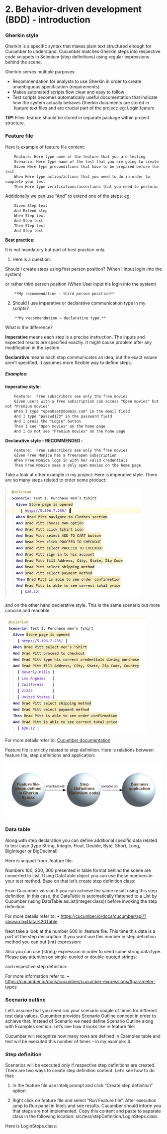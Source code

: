 # 2. Behavior-driven development (BDD) - introduction

### Gherkin style

  Gherkin is a specific syntax that makes plain text structured enough for Cucumber to understand. Cucumber matches Gherkin steps into respective code snippets in Selenium (step definitions) using regular expressions behind the scene.
  
Gherkin serves multiple purposes:

*  Recommendation for analysts to use Gherkin in order to create unambiguous specification (requirements)
*  Makes automated scripts flow clear and easy to follow
*  Test scripts becomes automatically useful documentation that indicate how the system actually behaves
Gherkin documents are stored in .feature text files and are crucial part of the project: eg:
Login.feature

**TIP!**
Files .feature should be stored in separate package within project structure. 

### Feature file


Here is example of feature file content:

        Feature: Here type name of the feature that you are testing
        Scenario: Here type name of the test that you are going to create
        Given Here type preconditions that have to be prepared before the test
        When Here type action/actions that you need to do in order to complete your test
        Then Here type verifications/assertions that you need to perform. 


Additionally we can use “And” to extend one of the steps:
eg:

        Given Step text
        And Extend step
        When Step text
        And Step text
        Then Step text
        And Step text


**Best practice:**

It is not mandatory but part of best practice only. 
1. Here is a question:

Should I create steps using first person position? (When I input login into the system) 

or rather third person position (When User input his login into the system)

        **My recommendation – third person position**

2. Should I use imperative or declarative communication type in my scripts?
 
        **My recommendation – declarative type.**

What is the difference?

**Imperative** means each step is a precise instruction. The inputs and expected results are specified exactly. It might cause problem after any modification in the system.

**Declarative** means each step communicates an idea, but the exact values aren’t specified. It assumes more flexible way to define steps. 

##### Examples:

**Imperative style:**

        Feature:  Free subscribers see only the free movies 
        Given users with a free subscription can access "Open movies" but not "Premium movies" 
        When I type "openUser@domain.com" in the email field 
        And I type "passwd123" in the password field 
        And I press the "Login" button 
        Then I see "Open movies" on the home page 
        And I do not see "Premium movies" on the home page

**Declarative style – RECOMMENDED :**

        Feature:  Free subscribers see only the free movies 
        Given Free Monica has a free/open subscription
        When Free Monica logs in with her valid credentials
        Then Free Monica sees a only open movies on the home page 

Take a look at other example in my project:
Here is imperative style. There are so many steps related to order some product:

![imperative](./img/bdd/badPracticePurchaseFeature.jpg)


and on the other hand declarative style. This is the same scenario but more concise and readable:

![imperative](./img/bdd/badPracticePurchaseFeature2.jpg)
 


For more details refer to:
[Cucumber documentation](https://cucumber.io/docs/bdd/better-gherkin/)	


Feature file is strictly related to step definition. 
Here is relations between feature file, step definitions and application:

![graph](./img/bdd/arch.jpg)



### Data table

Along with step declaration you can define additional specific data related to test case (type String, Integer, Float, Double, Byte, Short, Long, BigInteger or BigDecimal)  

Here is snippet from .feature file:















Numbers 100, 200, 300 presented in table format behind the scene are converted to List<String>. 
Using DataTable object you can use those numbers in your test method. 
Base on that let’s create step definition class:











From Cucumber version 5 you can achieve the same result using this step definition. In this case, the DataTable is automatically flattened to a List<Integer> by Cucumber (using DataTable.asList(Integer.class)) before invoking the step definition. 









For more details refer to:
•	https://cucumber.io/docs/cucumber/api/?sbsearch=Data%20Table


Next take a look at the number 600 in .feature file. This time this data is a part of the step description. If you want use this number in step definition method you can put {int} expression:




  










Also you can use {string} expression in order to send some string data type. Please pay attention on single-quoted or double-quoted strings:

 











and respective step definition:











For more information refer to:
•	https://cucumber.io/docs/cucumber/cucumber-expressions/#parameter-types


### Scenario outline

Let’s assume that you need run your scenario couple of times for different test data values. Cucumber provides Scenario Outline concept in order to achieve that. Instead of Scenario we need define Scenario Outline along with Examples section. Let’s see how it looks like in feature file:



Cucumber will recognize how many rows are defined in Examples table and test will be executed this number of times – in my example: 4


### Step definition

Scenarios will be executed only if respective step definitions are created. There are two ways to create step definition content. Let’s see how to do that:
1. In the feature file use Intelij prompt and click “Create step definition” option:







2. Right click on feature file and select “Run Feature file”. After execution jump to Run panel in Intelij and see results. Cucumber should inform you that steps are not implemented. Copy this content and paste to separate class in the following location: src/test/stepDefinition/LoginSteps.class

  




























Here is LoginSteps.class:




